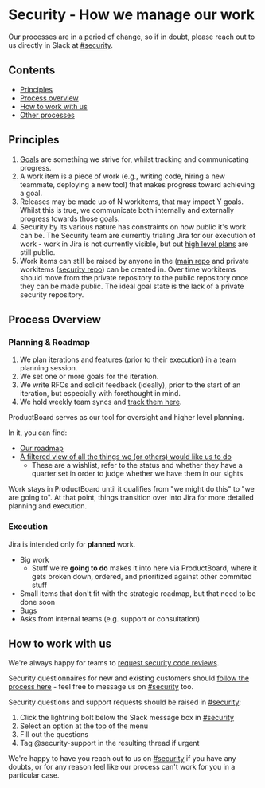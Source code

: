 # Security - How we manage our work

Our processes are in a period of change, so if in doubt, please reach out to us directly in Slack at [#security](https://sourcegraph.slack.com/archives/C1JH2BEHZ).

## Contents
  * [Principles](#principles)
  * [Process overview](#process-overview)
  * [How to work with us](#how-to-work-with-us)
  * [Other processes](#other-processes)

## Principles

1. [Goals](https://about.sourcegraph.com/company/goals/guidelines) are something we strive for, whilst tracking and communicating progress.
2. A work item is a piece of work (e.g., writing code, hiring a new teammate, deploying a new tool) that makes progress toward achieving a goal.
3. Releases may be made up of N workitems, that may impact Y goals. Whilst this is true, we communicate both internally and externally progress towards those goals.
4. Security by its various nature has constraints on how public it's work can be. The Security team are currently trialing Jira for our execution of work - work in Jira is not currently visible, but out [high level plans](goals.md) are still public.
5. Work items can still be raised by anyone in the ([main repo](https://github.com/sourcegraph/sourcegraph) and private workitems ([security repo](https://github.com/sourcegraph/security-issues/)) can be created in. Over time workitems should move from the private repository to the public repository once they can be made public. The ideal goal state is the lack of a private security repository.


## Process Overview

### Planning & Roadmap

1. We plan iterations and features (prior to their execution) in a team planning session.
2. We set one or more goals for the iteration.
3. We write RFCs and solicit feedback (ideally), prior to the start of an iteration, but especially with forethought in mind.
4. We hold weekly team syncs and [track them here](https://docs.google.com/document/d/1l-JyN-hol2G6YXNqPsJsIgN2z3aZEzOW4-Julu4xthI).

ProductBoard serves as our tool for oversight and higher level planning. 

In it, you can find:
  * [Our roadmap](https://sourcegraph.productboard.com/roadmap/2866503-fy2022-security) 
  * [A filtered view of all the things we (or others) would like us to do](https://sourcegraph.productboard.com/feature-board/2130270-security)
    * These are a wishlist, refer to the status and whether they have a quarter set in order to judge whether we have them in our sights

Work stays in ProductBoard until it qualifies from "we might do this" to "we are going to". At that point, things transition over into Jira for more detailed planning and execution.

### Execution

Jira is intended only for **planned** work.
  * Big work 
    * Stuff we're **going to do** makes it into here via ProductBoard, where it gets broken down, ordered, and prioritized against other commited stuff
  * Small items that don't fit with the strategic roadmap, but that need to be done soon
  * Bugs  
  * Asks from internal teams (e.g. support or consultation)

## How to work with us

We're always happy for teams to [request security code reviews](secure-code-review.md).

Security questionnaires for new and existing customers should [follow the process here](https://about.sourcegraph.com/handbook/sales/salessecurity) - feel free to message us on [#security](https://sourcegraph.slack.com/archives/C1JH2BEHZ) too.

Security questions and support requests should be raised in [#security](https://sourcegraph.slack.com/archives/C1JH2BEHZ):
  1. Click the lightning bolt below the Slack message box in [#security](https://sourcegraph.slack.com/archives/C1JH2BEHZ)
  2. Select an option at the top of the menu
  3. Fill out the questions
  4. Tag @security-support in the resulting thread if urgent

We're happy to have you reach out to us on [#security](https://sourcegraph.slack.com/archives/C1JH2BEHZ) if you have any doubts, or for any reason feel like our process can't work for you in a particular case.
